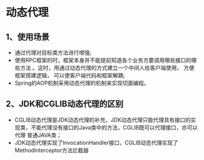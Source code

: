 # 动态代理
## 1、使用场景
- 通过代理对目标类方法进行增强;
- 使用RPC框架的时，框架本身并不能提前知道各个业务方要调用哪些接口的哪些方法 。这时，用通过动态代理的方式建立一个中间人给客户端使用，
  方便框架搭建逻辑， 可以使客户端代码和框架解耦;
- Spring的AOP机制采用动态代理的机制来实现切面编程。

## 2、JDK和CGLIB动态代理的区别
- CGLIB动态代理是JDK动态代理的补充，JDK动态代理只能代理具有接口的实现类，不能代理没有接口的Java类中的方法，CGLIB既可以代理接口，亦可以代理
普通JAVA类；
- JDK动态代理实现了InvocationHandler接口，CGLIB动态代理实现了MethodInterceptor方法拦截器
